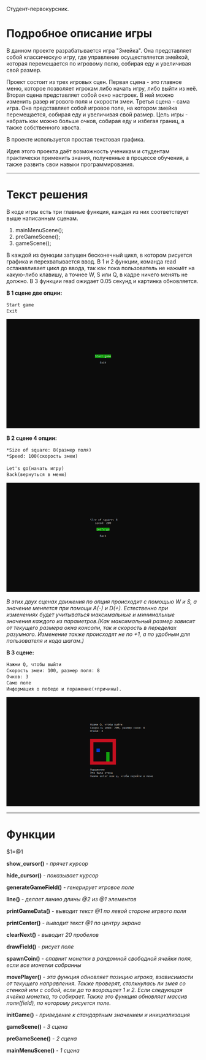 Студент-первокурсник.

# Подробное описание игры
В данном проекте разрабатывается игра "Змейка". Она представляет собой классическую игру, где управление осуществляется змейкой, которая перемещается по игровому полю, собирая еду и увеличивая свой размер.

Проект состоит из трех игровых сцен. Первая сцена - это главное меню, которое позволяет игрокам либо начать игру, либо выйти из неё.
Вторая сцена представляет собой окно настроек. В ней можно изменить разер игрового поля и скорости змеи.
Третья сцена - сама игра. Она представляет собой игровое поле, на котором змейка перемещается, собирая еду и увеличивая свой размер. Цель игры - набрать как можно больше очков, собирая еду и избегая границ, а также собственного хвоста.

В проекте используется простая текстовая графика.

Идея этого проекта даёт возможность ученикам и студентам практически применить знания, полученные в процессе обучения, а также развить свои навыки программирования.

---

# Текст решения
В коде игры есть три главные функция, каждая из них соответствует выше написанным сценам.
1) mainMenuScene();
2) preGameScene();
3) gameScene();

В каждой из функции запущен бесконечный цикл, в котором рисуется графика и перехватывается ввод.
В 1 и 2 функции, команда read останавливает цикл до ввода, так как пока пользователь не нажмёт на какую-либо клавишу, а точнее W, S или Q, в кадре ничего менять не должно.
В 3 функции read ожидает 0.05 секунд и картинка обновляется.

__В 1 сцене две опции:__

    Start game
    Exit

![](sourceForReadme/main_menu.png)


__В 2 сцене 4 опции:__

    *Size of square: 8(размер поля)
    *Speed: 100(скорость змеи)

    Let's go(начать игру)
    Back(вернуться в меню)

![](sourceForReadme/pre_game.png)

_В этих двух сценах движения по опция происходит с помощью W и S, а значение меняется при помощи A(-) и D(+). Естественно при изменениях будет учитываться максимальные и минимальные значения каждого из параметров.(Как максимальный размер зависит от текущего размера окна консоли, так и скорость в переделах разумного. Изменение также происходят не по +1, а по удобным для пользователя и кода шагам.)_

__В 3 сцене:__

    Нажми Q, чтобы выйти
    Скорость змеи: 100, размер поля: 8
    Очков: 3
    Само поле
    Информация о победе и поражение(+причины).

![](sourceForReadme/game.png)

---

# Функции
 $1=@1


__show_cursor()__ - _прячет курсор_

__hide_cursor()__ - _показывает курсор_

__generateGameField()__ - _генерирует игровое поле_

__line()__ - _делает линию длины @2 из @1 элементов_

__printGameData()__ - _выводит текст @1 по левой стороне игрвого поля_

__printCenter()__ - _выводит текст @1 по центру экрана_

__clearNext()__ - _выводит 20 пробелов_

__drawField()__ - _рисует поле_

__spawnCoin()__ - _спавнит монетки в рандомной свободной ячейки поля, если все монетки собранны_

__movePlayer()__ - _эта функция обновляет позицию игрока, взависимости от текущего направления. Также проверят, столкнулась ли змея со стенкой или с собой, если да то возращает 1 и 2. Если следующая ячейка монетка, то собирает. Также это функция обновляет массив поля(field), по которому рисуется поле._

__initGame()__ - _приведение к стандартным значением и инициализация_

__gameScene()__ - _3 сцена_

__preGameScene()__ - _2 сцена_

__mainMenuScene()__ - _1 сцена_
